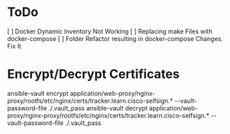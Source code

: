 # ToDo

[ ] Docker Dynamic Inventory Not Working
[ ] Replacing make Files with docker-compose
[ ] Folder Refactor resulting in docker-compose Changes. Fix It 

# Encrypt/Decrypt Certificates

ansible-vault encrypt application/web-proxy/nginx-proxy/rootfs/etc/nginx/certs/tracker.learn.cisco-selfsign.* --vault-password-file ./.vault_pass
ansible-vault decrypt application/web-proxy/nginx-proxy/rootfs/etc/nginx/certs/tracker.learn.cisco-selfsign.* --vault-password-file ./.vault_pass

